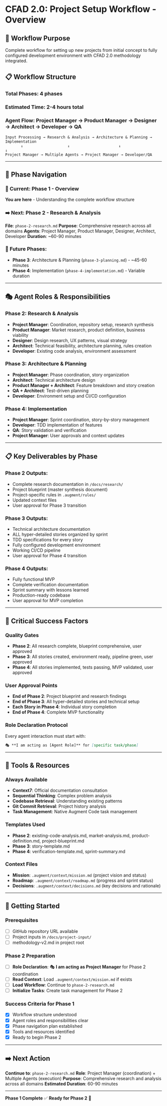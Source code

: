 # CFAD 2.0: Project Setup Workflow - Overview

## 🎯 Workflow Purpose
Complete workflow for setting up new projects from initial concept to fully configured development environment with CFAD 2.0 methodology integrated.

## 📋 Workflow Structure

### **Total Phases**: 4 phases
### **Estimated Time**: 2-4 hours total
### **Agent Flow**: Project Manager → Product Manager → Designer → Architect → Developer → QA

```
Input Processing → Research & Analysis → Architecture & Planning → Implementation
       ↓                    ↓                      ↓                    ↓
Project Manager → Multiple Agents → Project Manager → Developer/QA
```

---

## 🔄 Phase Navigation

### **📍 Current**: Phase 1 - Overview
**You are here** - Understanding the complete workflow structure

### **➡️ Next**: Phase 2 - Research & Analysis
**File**: `phase-2-research.md`
**Purpose**: Comprehensive research across all domains
**Agents**: Project Manager, Product Manager, Designer, Architect, Developer
**Duration**: ~60-90 minutes

### **🔮 Future Phases**:
- **Phase 3**: Architecture & Planning (`phase-3-planning.md`) - ~45-60 minutes
- **Phase 4**: Implementation (`phase-4-implementation.md`) - Variable duration

---

## 🎭 Agent Roles & Responsibilities

### **Phase 2: Research & Analysis**
- **Project Manager**: Coordination, repository setup, research synthesis
- **Product Manager**: Market research, product definition, business viability
- **Designer**: Design research, UX patterns, visual strategy
- **Architect**: Technical feasibility, architecture planning, rules creation
- **Developer**: Existing code analysis, environment assessment

### **Phase 3: Architecture & Planning**
- **Project Manager**: Phase coordination, story organization
- **Architect**: Technical architecture design
- **Product Manager + Architect**: Feature breakdown and story creation
- **QA + Architect**: Test-driven planning
- **Developer**: Environment setup and CI/CD configuration

### **Phase 4: Implementation**
- **Project Manager**: Sprint coordination, story-by-story management
- **Developer**: TDD implementation of features
- **QA**: Story validation and verification
- **Project Manager**: User approvals and context updates

---

## 📋 Key Deliverables by Phase

### **Phase 2 Outputs**:
- Complete research documentation in `/docs/research/`
- Project blueprint (master synthesis document)
- Project-specific rules in `.augment/rules/`
- Updated context files
- User approval for Phase 3 transition

### **Phase 3 Outputs**:
- Technical architecture documentation
- ALL hyper-detailed stories organized by sprint
- TDD specifications for every story
- Fully configured development environment
- Working CI/CD pipeline
- User approval for Phase 4 transition

### **Phase 4 Outputs**:
- Fully functional MVP
- Complete verification documentation
- Sprint summary with lessons learned
- Production-ready codebase
- User approval for MVP completion

---

## 🚨 Critical Success Factors

### **Quality Gates**
- **Phase 2**: All research complete, blueprint comprehensive, user approved
- **Phase 3**: All stories created, environment ready, pipeline green, user approved
- **Phase 4**: All stories implemented, tests passing, MVP validated, user approved

### **User Approval Points**
- **End of Phase 2**: Project blueprint and research findings
- **End of Phase 3**: All hyper-detailed stories and technical setup
- **Each Story in Phase 4**: Individual story completion
- **End of Phase 4**: Complete MVP functionality

### **Role Declaration Protocol**
Every agent interaction must start with:
```markdown
🎭 **I am acting as [Agent Role]** for [specific task/phase]
```

---

## 🔧 Tools & Resources

### **Always Available**
- **Context7**: Official documentation consultation
- **Sequential Thinking**: Complex problem analysis
- **Codebase Retrieval**: Understanding existing patterns
- **Git Commit Retrieval**: Project history analysis
- **Task Management**: Native Augment Code task management

### **Templates Used**
- **Phase 2**: existing-code-analysis.md, market-analysis.md, product-definition.md, project-blueprint.md
- **Phase 3**: story-template.md
- **Phase 4**: verification-template.md, sprint-summary.md

### **Context Files**
- **Mission**: `.augment/context/mission.md` (project vision and status)
- **Roadmap**: `.augment/context/roadmap.md` (progress and sprint status)
- **Decisions**: `.augment/context/decisions.md` (key decisions and rationale)

---

## 🚀 Getting Started

### **Prerequisites**
- [ ] GitHub repository URL available
- [ ] Project inputs in `/docs/project-input/`
- [ ] methodology-v2.md in project root

### **Phase 2 Preparation**
- [ ] **Role Declaration**: 🎭 **I am acting as Project Manager** for Phase 2 coordination
- [ ] **Read Context**: Load `.augment/context/mission.md` if exists
- [ ] **Load Workflow**: Continue to `phase-2-research.md`
- [ ] **Initialize Tasks**: Create task management for Phase 2

### **Success Criteria for Phase 1**
- [x] Workflow structure understood
- [x] Agent roles and responsibilities clear
- [x] Phase navigation plan established
- [x] Tools and resources identified
- [x] Ready to begin Phase 2

---

## ➡️ **Next Action**

**Continue to**: `phase-2-research.md`
**Role**: Project Manager (coordination) + Multiple Agents (execution)
**Purpose**: Comprehensive research and analysis across all domains
**Estimated Duration**: 60-90 minutes

---

**Phase 1 Complete** ✅
**Ready for Phase 2** 🚀
